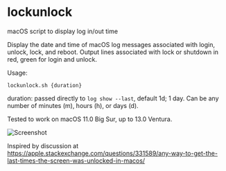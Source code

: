 # lockunlock
macOS script to display log in/out time

Display the date and time of macOS log messages associated with login, unlock, lock, and reboot. Output lines associated with lock or shutdown in red, green for login and unlock.

Usage:
```
lockunlock.sh {duration}
```
duration: passed directly to `log show --last`, default 1d; 1 day. Can be any number of minutes (m), hours (h), or days (d).

Tested to work on macOS 11.0 Big Sur, up to 13.0 Ventura.

![Screenshot](screen01.png)

Inspired by discussion at
https://apple.stackexchange.com/questions/331589/any-way-to-get-the-last-times-the-screen-was-unlocked-in-macos/
